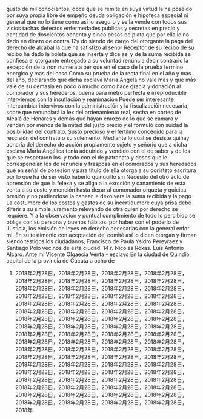 gusto de mil ochocientos, doce que se remite en suya virtud
la ha poseído por suya propia libre de empeño deuda obligación
e hipofeca especial ni general que no lo tiene como así lo aseguro y se la vende con todos sus vicios tachas defectos enfermedades publicas y secretas en precio y cantidad de doscientos ochenta y cinco pesos de plata que por ella le no dado en dinero de contra
12y
do siendo de cargo del otorgante la paga del derecho de alcabal
la que ha satisfizo al senor Receptor de su recibo de
su recibo ha dado la boleta que se inserta y dice asi
y de la suma recibida se confiesa el otorgante entregado a su voluntad
renuncia decir contrario la excepción de la non numerata
per que en el caso de la prueba termino energico y mas del caso
Como su prueba de la recta final en el año y más del año, declarando que dicha esclava María Angela no vale más y que más vale de su demasia en poco o mucho como hace gracia y donación al comprador y sus herederos, buena para metro perfecta e irreproducible interviemos con la insuflación y reanimación
Puede ser interesante intercambiar intervivos con la administración y la fiscalización necesaria, sobre que renunciará la lex del ordenamiento real, secha en cortes de Alcalá de Henares y demás que hayan enrozo de lo que se camara y venden por menos de la mitad del justo precio y el formuló con suidad la posibilidad del contrato.
Susto precioso y el fértilmo concedido para la rescisión del contrato o su sulemento. Mediante lo cual se desiste quiñay aonaría del derecho de acción propiamente sujeto y señorio que a dicha esclava María Angélica tenia adquirido y vendido con el de saber y de los que se respetaron los.
y todo con el de patronato y desos que le correspondian los de renuncia y frasposa en el comorados y sus heredados que en señal de posesion y para titulo de ella otorga a su coristeto escritura por lo que ha de ser visto haberlo quinquillo sin
Necesito del otro acto de aprensión de que la felexa y se alíga a la exrcción y canamiento de esta venta a su costo y mención hasta dexar al comonador orqueta y quicica presión y no pudiendose la canear le dexolvera la suma recibida y la pago
La costumbre de los costos y gastos de su incertidumbre cuya prisa debe diferir a su simple juramento relevando de otra quien por derecho se requiere. Y a la observación y puntual cumplimiento de todo lo percibido se obliga con su persona y buenos hábitos.
por haber con el poderío de Justicia, los emisión de leyes en derecho necesarias con la general enfor mi. En su testimonio con aceptación del comité así lo dicen otorgan y firman siendo testigos los ciudadanos, Francisco de Paula
Ysidro Pereyraez y Santiago Polo vecinos de esta ciudad. 14 r. Nicolas Roxas. Luis Antonio Alcaro. Ante mi Vicente Olgaecia
Venta - esclavo
En la ciudad de Quindío, capital de la provincia de Cúcuta a ocho de
1. 2018年2月28日，2018年2月28日，2018年2月28日，2018年2月28日，2018年2月28日，2018年2月28日，2018年2月28日，2018年2月28日，2018年2月28日，2018年2月28日，2018年2月28日，2018年2月28日，2018年2月28日，2018年2月28日，2018年2月28日，2018年2月28日，2018年2月28日，2018年2月28日，2018年2月28日，2018年2月28日，2018年2月28日，2018年2月28日，2018年2月28日，2018年2月28日，2018年2月28日，2018年2月28日，2018年2月28日，2018年2月28日，2018年2月28日，2018年2月28日，2018年2月28日，2018年2月28日，2018年2月28日，2018年2月28日，2018年2月28日，2018年2月28日，2018年2月28日，2018年2月28日，2018年2月28日，2018年2月28日，2018年2月28日，2018年2月28日，2018年2月28日，2018年2月28日，2018年2月28日，2018年2月28日，2018年2月28日，2018年2月28日，2018年2月28日，2018年2月28日，2018年2月28日，2018年2月28日，2018年2月28日，2018年2月28日，2018年2月28日，2018年2月28日，2018年2月28日，2018年2月28日，2018年2月28日，2018年2月28日，2018年2月28日，2018年2月28日，2018年2月28日，2018年2月28日，2018年2月28日，2018年2月28日，2018年2月28日，2018年2月28日，2018年2月28日，2018年2月28日，2018年2月28日，2018年2月28日，2018年